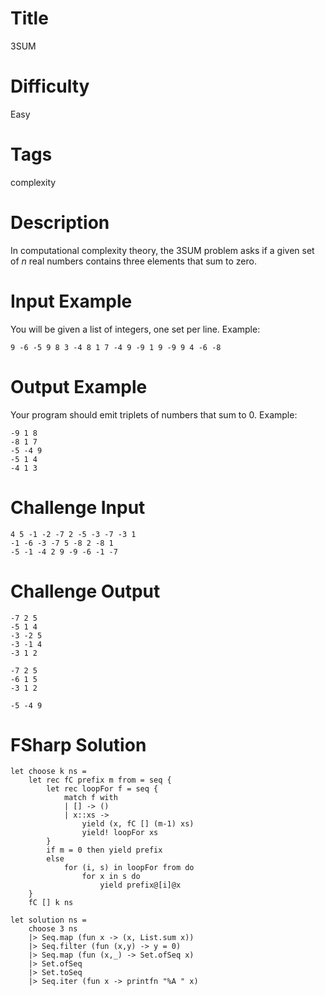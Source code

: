 # Title

3SUM

# Difficulty

Easy

# Tags

complexity

# Description

In computational complexity theory, the 3SUM problem asks if a given set of *n* real numbers contains three elements that sum to zero. 

# Input Example

You will be given a list of integers, one set per line. Example:

	9 -6 -5 9 8 3 -4 8 1 7 -4 9 -9 1 9 -9 9 4 -6 -8

# Output Example

Your program should emit triplets of numbers that sum to 0. Example:

	-9 1 8
	-8 1 7
	-5 -4 9
	-5 1 4
	-4 1 3

# Challenge Input

	4 5 -1 -2 -7 2 -5 -3 -7 -3 1
	-1 -6 -3 -7 5 -8 2 -8 1
	-5 -1 -4 2 9 -9 -6 -1 -7

# Challenge Output

	-7 2 5
	-5 1 4
	-3 -2 5
	-3 -1 4
	-3 1 2
	
	-7 2 5
	-6 1 5
	-3 1 2
	
	-5 -4 9

# FSharp Solution

	let choose k ns =
	    let rec fC prefix m from = seq {
	        let rec loopFor f = seq {
	            match f with
	            | [] -> ()
	            | x::xs ->
	                yield (x, fC [] (m-1) xs)
	                yield! loopFor xs
	        }
	        if m = 0 then yield prefix
	        else
	            for (i, s) in loopFor from do
	                for x in s do
	                    yield prefix@[i]@x        
	    }
	    fC [] k ns
	
	let solution ns =
		choose 3 ns 
		|> Seq.map (fun x -> (x, List.sum x)) 
		|> Seq.filter (fun (x,y) -> y = 0) 
		|> Seq.map (fun (x,_) -> Set.ofSeq x) 
		|> Set.ofSeq 
		|> Set.toSeq 
		|> Seq.iter (fun x -> printfn "%A " x)

